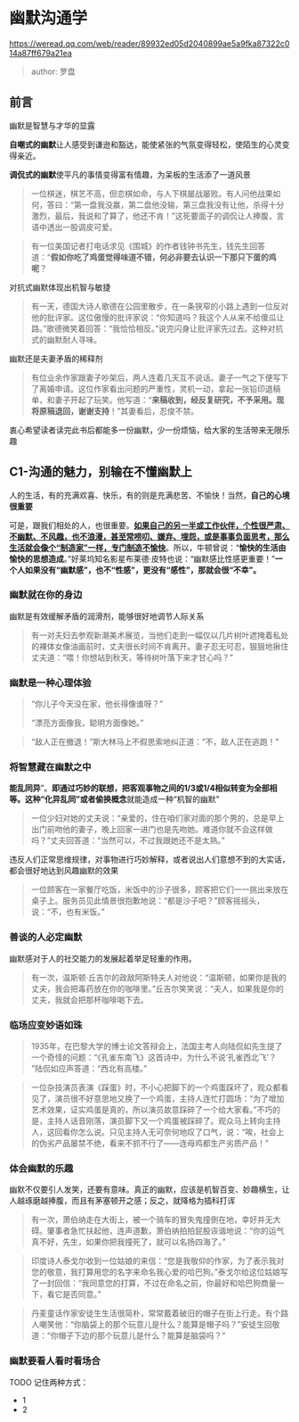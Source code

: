 # 幽默沟通学

https://weread.qq.com/web/reader/89932ed05d2040899ae5a9fka87322c014a87ff679a21ea

> author: 罗盘

## 前言

幽默是智慧与才华的显露

**自嘲式的幽默**让人感受到谦逊和豁达，能使紧张的气氛变得轻松，使陌生的心灵变得亲近。

**调侃式的幽默**使平凡的事情变得富有情趣，为呆板的生活添了一道风景

> 一位棋迷，棋艺不高，但恋棋如命，与人下棋屡战屡败。有人问他战果如何，答曰：“第一盘我没赢，第二盘他没输，第三盘我没有让他，杀得十分激烈，最后，我说和了算了，他还不肯！”这死要面子的调侃让人捧腹，言语中透出一股调皮可爱。

> 有一位美国记者打电话求见《围城》的作者钱钟书先生，钱先生回答道：“**假如你吃了鸡蛋觉得味道不错，何必非要去认识一下那只下蛋的鸡呢**？

对抗式幽默体现出机智与敏捷

> 有一天，德国大诗人歌德在公园里散步，在一条狭窄的小路上遇到一位反对他的批评家。这位傲慢的批评家说：“你知道吗？我这个人从来不给傻瓜让路。”歌德微笑着回答：“我恰恰相反。”说完闪身让批评家先过去。这种对抗式的幽默耐人寻味。

幽默还是夫妻矛盾的稀释剂

> 有位业余作家跟妻子吵架后，两人连着几天互不说话。妻子一气之下便写下了离婚申请。这位作家看出问题的严重性，灵机一动，拿起一张铅印退稿单，和妻子开起了玩笑。他写道：“**来稿收到，经反复研究，不予采用。现将原稿退回，谢谢支持**！”其妻看后，忍俊不禁。

衷心希望读者读完此书后都能多一份幽默，少一份烦恼，给大家的生活带来无限乐趣



## C1-沟通的魅力，别输在不懂幽默上

人的生活，有的充满欢喜、快乐，有的则是充满悲苦、不愉快！当然，**自己的心境很重要**

可是，跟我们相处的人，也很重要。**<u>如果自己的另一半或工作伙伴，个性很严肃、不幽默、不风趣，也不浪漫，甚至常唠叨、嫌弃、埋怨，或是事事负面思考，那么生活就会像个“制造家”一样，专门制造不愉快</u>**。所以，牛顿曾说：“**愉快的生活由愉快的思想造成**。”好莱坞知名影星布莱德·皮特也说：“幽默感比性感更重要！”**一个人如果没有“幽默感”，也不“性感”，更没有“感性”，那就会很“不幸”。**

### 幽默就在你的身边

幽默是有效缓解矛盾的润滑剂，能够很好地调节人际关系

> 有一对夫妇去参观新潮美术展览，当他们走到一幅仅以几片树叶遮掩着私处的裸体女像油画前时，丈夫很长时间不肯离开。妻子忍无可忍，狠狠地揪住丈夫道：“喂！你想站到秋天，等待树叶落下来才甘心吗？”

### 幽默是一种心理体验

> “你儿子今天没在家，他长得像谁呀？”
>
> “漂亮方面像我，聪明方面像她。”

> “敌人正在撤退！”斯大林马上不假思索地纠正道：“不，敌人正在逃跑！”

### 将智慧藏在幽默之中

**能乱同异**”。**即通过巧妙的联想，把客观事物之间的1/3或1/4相似转变为全部相等。这种“化异乱同”或者偷换概念**就能造成一种“机智的幽默”

> 一位少妇对她的丈夫说：“亲爱的，住在咱们家对面的那个男的，总是早上出门前吻他的妻子，晚上回家一进门也是先吻她。难道你就不会这样做吗？”丈夫回答道：“当然可以，不过我跟她还不是太熟。”

违反人们正常思维规律，对事物进行巧妙解释，或者说出人们意想不到的大实话，都会很好地达到风趣幽默的效果

> 一位顾客在一家餐厅吃饭，米饭中的沙子很多，顾客把它们一一挑出来放在桌子上。服务员见此情景很抱歉地说：“都是沙子吧？”顾客摇摇头，说：“不，也有米饭。”

### 善谈的人必定幽默

幽默感对于人的社交能力的发展起着举足轻重的作用。

> 有一次，温斯顿·丘吉尔的政敌阿斯特夫人对他说：“温斯顿，如果你是我的丈夫，我会把毒药放在你的咖啡里。”丘吉尔笑笑说：“夫人，如果我是你的丈夫，我就会把那杯咖啡喝下去。

### 临场应变妙语如珠

> 1935年，在巴黎大学的博士论文答辩会上，法国主考人向陆侃如先生提了一个奇怪的问题：“《孔雀东南飞》这首诗中，为什么不说‘孔雀西北飞’？ ”陆侃如应声答道：“西北有高楼。”

> 一位杂技演员表演《踩蛋》时，不小心把脚下的一个鸡蛋踩坏了，观众都看见了，演员很不好意思地又换了一个鸡蛋，主持人连忙打圆场：“为了增加艺术效果，证实鸡蛋是真的，所以演员故意踩碎了一个给大家看。”不巧的是，主持人话音刚落，演员脚下又一个鸡蛋被踩碎了。观众马上转向主持人，这回看你怎么说。只见主持人无可奈何地叹了口气，说：“唉，社会上的伪劣产品屡禁不绝，看来不抓不行了——连母鸡都生产劣质产品！”

### 体会幽默的乐趣

幽默不仅要引人发笑，还要有意味。真正的幽默，应该是机智百变、妙趣横生，让人越琢磨越捧腹，而且有茅塞顿开之感；反之，就降格为插科打诨

> 有一次，萧伯纳走在大街上，被一个骑车的冒失鬼撞倒在地，幸好并无大碍。肇事者急忙扶起他，连声道歉，萧伯纳拍拍屁股诙谐地说：“你的运气真不好，先生，如果你把我撞死了，就可以名扬四海了。”

> 印度诗人泰戈尔收到一位姑娘的来信：“您是我敬仰的作家，为了表示我对您的敬意，我打算用您的名字来命名我心爱的哈巴狗。”泰戈尔给这位姑娘写了一封回信：“我同意您的打算，不过在命名之前，你最好和哈巴狗商量一下，看它是否同意。”

> 丹麦童话作家安徒生生活很简朴，常常戴着破旧的帽子在街上行走。有个路人嘲笑他：“你脑袋上的那个玩意儿是什么？能算是帽子吗？”安徒生回敬道：“你帽子下边的那个玩意儿是什么？能算是脑袋吗？”



### 幽默要看人看时看场合









TODO 记住两种方式：

- 1
- 2





















